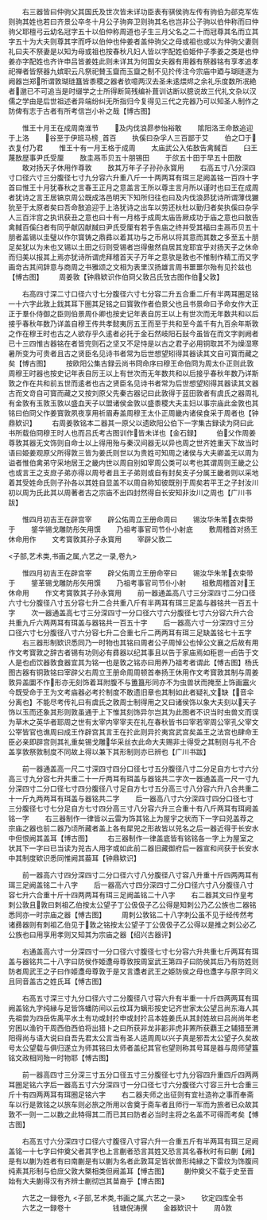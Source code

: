 <!-- { "loadSidebar": true } -->
　　右三器皆曰仲驹父其国氏及世次皆未详功臣表有骐侯驹左传有驹伯为郤克军佐则驹其姓也若曰齐景公卒冬十月公子驹奔卫则驹其名也岂非公子驹以伯仲称而曰仲驹父耶檀弓云幼名冠字五十以伯仲称周道也子生三月父名之二十而冠尊其名而立其字五十为大夫则尊其字而呼以伯仲也仲姜者盖仲驹父之母或祖也或以为仲驹父妻则礼曰夫不祭妻是以知为母或祖也按春秋凡妇人皆以字配姓伯姫仲子季姜之类是也仲姜亦字配姓也齐许申吕皆姜姓此则未详其为何国女夫器有用器有祭器铭有享孝追孝祀禅者皆祭器九嫔职云凡祭祀賛玉齍而玉齍之制不见扵传注今宗庙中廼与瑚琏遂为阙器岂郑所谓敦瑚琏簋皆黍稷之器者欤噫两汉去圣未逺煨烬之余礼乐度数所冺絶者邈已不可追当是时缀学之士所得断简残编补葺训诂断以臆说故三代礼文杂以汉儒之学由是后世祖述者异端纷纠无所指归今复得见三代之完器乃可以知圣人制作之防俾有志于古者有所考信岂小补之哉【博古图】

　　惟王十月王在成周南淮节
　　及内伐浪昴参怡裕敢
　　隂阳洛王命敔追迎于上洛
　　谷至于伊班马榜首百
　　执傒曰杂孚人三百鄙于艾
　　伯之□于衣复付乃君
　　惟王十有一月王格于成周
　　太庙武公入佑敔告禽馘百
　　臼王蔑敔歴事尹氏受厘
　　敔圭鬲币贝五十朋锡田
　　于欱五十田于早五十田敔
　　敢对扬天子休用作尊敦
　　敔其万年子子孙孙永寳用
　　右高五寸八分深四寸口径六寸三分腹径七寸九分容六升重八斤一十两两耳有珥三足阙盖铭一百四十字首曰惟王十月犹春秋之言春王正月之意盖言王所以尊主言月所以谨时也曰王在成周者犹诗之言王居镐京周公既成洛邑明天下知所归往也曰及内伐浪昴犹诗所谓薄伐玁狁至于太原者矣曰吾命敔追迎于上洛犹诗之出车以劳还杕杜以勤归者矣执傒曰杂孚人三百泮宫之执讯获丑之意也曰十有一月格于成周太庙告厥成功于庙之意也曰敔告禽馘百傒臼者有同乎献囚献馘曰尹氏受厘有若乎告庙之终并受其福曰圭鬲币贝五十朋者盖锡以圭璧以作尔寳铸之鼎彞以着其功与之币帛以将其意而其数之多至五十朋足矣犹以为未也又锡以土田之衍则受锡者岂得傲然自居其宠耶宜乎对扬天子之休命而归美以报其上焉亦犹诗所谓虎拜稽首天子万年之意欤是敦也不惟制作精工而又字画竒古其间辞意与商周之书雅颂之文相为表里汉扬雄言周书噩噩尔殆有见扵兹也【愽古图】
　　周姜敦【钟鼎欵识作伯冏父敦吕氏攷古图作伯父敦】

　　右高四寸深二寸口径六寸七分腹径六寸七分容二升五合重二斤有半两耳圈足铭一十六字此敦上鈛其耳下圏其足铭之曰寳敦作者伯景父也且书景命曰予命女作大正正于羣仆侍御之臣则伯景周仆卿也按史记年表自厉王以上有世次而无年数共和以后接乎春秋年数乃详盖自穆王传共孝懿夷厉五王而至于共和至今盖千有九百余年斯敦之作在穆王时也古之人欲存乎久逺者必托于金石然岐阳石鼔今虽皆在而文字剥阙者已十三四惟古器铭在者皆完则石之坚又不足恃是以古之君子必用铜取其不为燥湿寒暑所变为可贵者且古之贤臣名见诗书者常为后世想望矧得其器读其文自可寳而藏之矣【愽古图】
　　按欧阳公集古録云尚书冏命序曰穆王命伯冏为周太仆正则此敦周穆王时器也按史记年表自厉王以上有世次而无年数共和以后接乎春秋年数乃详斯敦之作在共和前五世而逺者也古之贤臣名见诗书者常为后世想望矧得其器读其文器古而文竒自可寳而藏之又按刘原父先秦古器记曰此敦得于蓝田敦者有虞氏之器周礼有金敦有玉敦玉敦以盛血天子以盟诸侯金敦以盛黍稷大夫主妇以事宗庙此金敦也其铭曰伯冏父作姜寳敦夙夜享用祈眉寿盖周穆王太仆正周畿内诸侯食采于周者也【钟鼎欵识】
　　右周姜敦铭本二器其一原父以遗欧阳公伯下一字集古録读为冏曰此书所载伯冏穆王时人也而吕氏考古图训作皆未详也【金石録】
　　伯父作周姜尊敦其器无文饰则自命士以上得用殆与秦汉间器无以异也周之世齐姓重天下故当时语曰姫姜观原父所得敦三皆为姜氏则世以为贵姓可知周之诸侯与大夫卿盖无以周为谥者惟伯禽弟守采地居王之畿内世以周自别如宰周公类可以考也其谓周则王畿之公也或言王之支庻子弟亦得以周号者且王子弟则或自有封矣支子分属王畿者则以采地着其受姓命氏则子孙各以其姓自显盖不以周自称知彼既别于周矣若平王之子封汝川初以周为氏此其以周著者古之宗庙不出四封然得自长安知非汝川之周也【广川书跋】

　　惟四月初吉王在辟宫宰
　　辟公佑周立王册命周曰
　　锡汝华朱芾衣束带于
　　鋚华锡戈雕防彤矢用馔
　　乃祖考事官司节仆小射底
　　敷周稽首对扬王休命用作
　　文考寳敦其孙子永寳用
　　宰辟父敦二

<子部,艺术类,书画之属,六艺之一录,卷九>

　　惟四月初吉王在辟宫宰
　　辟父佑周立王册命宰曰
　　锡汝华朱芾衣束带于
　　鋚革锡戈雕防彤矢用馔
　　乃祖考事官司节仆小射
　　祖敷周稽首对王休命用
　　作文考寳敦其子孙永寳用
　　前一器通盖高八寸三分深四寸二分口径六寸七分腹径八寸五分容七升二合共重八斤有半两耳有珥三足盖与器铭共一百五十字
　　次一器通盖高七寸三分深四寸一分口径六寸六分腹径七寸六分容六升六合共重九斤六两两耳有珥盖与器铭共一百五十字
　　后一器高六寸一分深四寸三分口径六寸七分腹径八寸六分容七升二合重七斤二两两耳有珥三足缺盖铭七十五字
　　右三器形制欵识悉同乃一时物也其铭曰周者公子周悼公也悼公文襄之后故有用作文考寳敦之辞古者锡有功则必有彞器以纪其事且以告于家庙焉如秬鬯一卣告于文人是也卣饮器敦食器宜其为铭一也是敦之铭亦曰用养乃祖考者谓此【愽古图】杨氏图古器有铜敦铭曰宰辟父右周立王册命周周顿首奉扬王休用作文考寳敦其制与周姜敦异盖圜不作形亦无刻饰着耳附腹不与簠簋形同亦不为虫兽状而掩至上饰画靁火今既受命于王为文考庙器必考扵制度不敢遗旧章也其制如此者疑礼文缺【音伞分离也】不能尽考传礼曰有虞氏之敦周士制得用之又曰诸侯饰以象大夫刻以天子饰以玉而还象其形则敦虽通于上下惟其刻饰异尔岂其为此图者不识当时虫兽文而误为草木之英华者耶周之世有太宰内宰宰夫在礼在春秋皆书曰宰若宰周公宰孔父宰文公宰皆官也谯周曰成王作辟宫其言王在扵此则异扵夷宫武宫矣盖王之法宫也肆命王臣必亲即辟宫则其礼重矣锡戈雕华采丝衣此命大夫赐非士得受之其制则与礼不合盖享敦祭敦制度不同故上得以兼下其形制则亦已辨也【广川书跋】

　　前一器通盖高一尺二寸深四寸四分口径七寸五分腹径八寸二分足自方七寸六分高三寸九分容七升共重二十一斤两耳有珥盖与器铭共二字次一器通盖高一尺一寸九分深四寸二分口径七寸四分腹径八寸足自方七寸五分高三寸八分容六升八合共重二十一斤九两两耳有珥盖与器铭共二字
　　后一器高八寸六分深四寸四分口径七寸三分腹径七寸七分足自方七寸四分高三寸八分容六升三合重十有八斤两耳有珥阙盖铭一字
　　右三器制作一律皆以云雷为饰其铭上为屋宇之状而下一字曰兕盖荐之宗庙之器也前二器乃顷所藏者盖上各有犀兕之形故皆以兕名之后一器近得于长安水中但恨阙其盖耳【博古图】
　　右三器制作一律盖底皆有铭铭各一字上为屋室之状其下一字曰已当读为兕古人用字或如此前二器旧藏御府后一器宣和间获于长安水中其制度欵识悉同惟阙其葢耳【钟鼎欵识】

　　前一器高六寸四分深四寸二分口径六寸八分腹径八寸容八升重十斤四两两耳有珥三足阙盖铭二十八字
　　后一器高六寸四分深四寸二分口径六寸八分腹径八寸容七升六合重十斤十四两两耳有珥三足阙盖铭二十八字
　　右二器其文曰作皇考刺公敦且敦曰刺祖乙伯按太公望子丁公伋伋子乙公得是知刺公乃乙公族也二器铭悉同亦一时宗庙之器【愽古图】
　　周刺公敦铭二十八字刺公虽不见于经传然考诸彞器则有刺祖乙伯见于敦之铭按太公望子丁公伋伋子乙公得以是推之刺公必乙公族也曰用享用孝则又知其为宗庙之器【绍兴古器评】

　　右通盖高六寸一分深四寸一分口径六寸腹径七寸七分容六升共重七斤两耳有珥盖与器铭共二十八字曰防侯作姬邍母尊敦按周室武王第四子曰防侯其后乃有防姓则防者周武王之子曰作姬邍母尊敦于是又言邍者武王之姫防侯之母也邍字与原字同义且同音盖古之姓氏耳【愽古图】

　　右高五寸深三寸九分口径六寸二分腹径八寸容六升有半重一十斤四两两耳有珥阙盖铭九字纯縁与足皆饰蟠防间以云纹耳为螭形按史记齐世家太公望吕尚东海人其先祖尝为四岳佐禹平水土有功或封扵申或封扵吕本姓姜氏从其封姓故曰吕尚尚年老穷困以渔钓干周西伯西伯将出猎卜之曰所获非龙非彲非虎非罴所获覇王之辅猎至渭阳得尚与语大说曰自吾先君太公言当有圣人适周周以兴子真是邪吾太公望子久矣故号太公望载与俱归遂立为师其铭曰太师者盖纪其官也望则称其号耳是器与周师望簋铭文政相同殆一时物耶【愽古图】

　　前一器高四寸三分深三寸五分口径五寸三分腹径七寸九分容四升重四斤四两两耳圏足铭六字后一器高五寸六分深四寸一分口径七寸六分腹径六寸容三升七合重三斤十有四两两耳有珥圏足铭六字
　　右二器夫师之出征则有宜社造祢之事而奉斋车以行是敦铭之以旅车则必旅之所用以舎奠于斋车者且师行一军而为旅者已众故其敦不一则一二以数之此特得其二而已其曰防者必当时主将之名盖不可得而考矣【愽古图】

　　右高五寸六分深四寸口径六寸腹径八寸容六升一合重五斤有半两耳有珥三足阙盖铭一十七字曰仲奠父者其字也上言蒯者恐言其姓又恐言其名春秋时有曰蒯【阙】是有以蒯为姓者有曰南蒯是有以蒯为名者此敦耳足皆状兽形纯縁之下雷纹为饰腹间纯素其形制与伯庻父敦大槩相类但阙盖耳【愽古图】
　　蒯仲奠父不载于史至晋始有大夫蒯得汉有齐辨士蒯彻岂其苗裔乎【博古图】

　　六艺之一録卷九
<子部,艺术类,书画之属,六艺之一录>
　　钦定四库全书
　　六艺之一録卷十　　　　　　钱塘倪涛撰
　　金器欵识十
　　周敦

